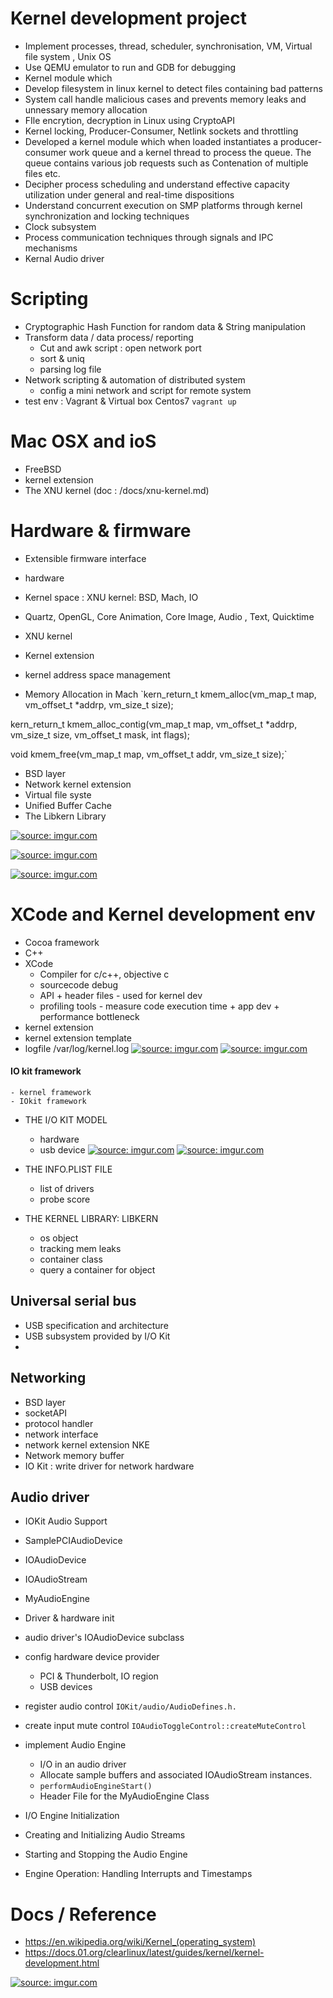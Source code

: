 # Kernel development project 
- Implement processes, thread, scheduler, synchronisation, VM, Virtual file system , Unix OS
- Use QEMU emulator to run and GDB for debugging 
- Kernel module which 
- Develop filesystem in linux kernel to detect files containing bad patterns 
- System call handle malicious cases and prevents memory leaks and unnessary memory allocation
- FIle encrytion, decryption in Linux using CryptoAPI
- Kernel locking, Producer-Consumer, Netlink sockets and throttling 
- Developed a kernel module which when loaded instantiates a producer-consumer work queue and a kernel thread to process the queue. The queue contains various job requests such as  Contenation of multiple files etc.
- Decipher process scheduling and understand effective capacity utilization under general and real-time dispositions
- Understand concurrent execution on SMP platforms through kernel synchronization and locking techniques
- Clock subsystem
- Process communication techniques through signals and IPC mechanisms
- Kernal Audio driver 

# Scripting 
+ Cryptographic Hash Function for random data & String manipulation 
+ Transform data / data process/ reporting
    + Cut and awk script : open network port 
    + sort & uniq
    + parsing log file 
+ Network scripting & automation of distributed system 
    + config a mini network and script for remote system 
+ test env : Vagrant & Virtual box Centos7 `vagrant up`
# Mac OSX and ioS 
+ FreeBSD 
+ kernel extension 
+ The XNU kernel (doc : /docs/xnu-kernel.md)

# Hardware & firmware 
+ Extensible firmware interface 
+ hardware

+ Kernel space : XNU kernel: BSD, Mach, IO 
+ Quartz, OpenGL, Core Animation, Core Image, Audio , Text, Quicktime
+ XNU kernel 
+ Kernel extension 
+ kernel address space management 
+ Memory Allocation in Mach 
`kern_return_t kmem_alloc(vm_map_t map, vm_offset_t *addrp, vm_size_t  size);

kern_return_t kmem_alloc_contig(vm_map_t map, vm_offset_t *addrp,
                                vm_size_t size, vm_offset_t mask, int flags);

void kmem_free(vm_map_t map, vm_offset_t addr, vm_size_t size);`

+ BSD layer 
+ Network kernel extension 
+ Virtual file syste 
+ Unified Buffer Cache
+ The Libkern Library 


<a href="https://imgur.com/8AA7FKO"><img src="https://i.imgur.com/8AA7FKO.png" title="source: imgur.com" /></a>

<a href="https://imgur.com/H7PCoiz"><img src="https://i.imgur.com/H7PCoiz.png" title="source: imgur.com" /></a>

<a href="https://imgur.com/8Qi4QXj"><img src="https://i.imgur.com/8Qi4QXj.png" title="source: imgur.com" /></a>

# XCode and Kernel development env
+ Cocoa framework 
+ C++ 
+ XCode 
    + Compiler for c/c++, objective c 
    + sourcecode debug
    + API + header files - used for kernel dev 
    + profiling tools - measure code execution time + app dev + performance bottleneck 
+ kernel extension 
+ kernel extension template 
+ logfile /var/log/kernel.log 
<a href="https://imgur.com/a35XdK1"><img src="https://i.imgur.com/a35XdK1.png" title="source: imgur.com" /></a>
<a href="https://imgur.com/E02Gnj7"><img src="https://i.imgur.com/E02Gnj7.png" title="source: imgur.com" /></a>

#### IO kit framework 
    - kernel framework
    - IOkit framework 
- THE I/O KIT MODEL 
    - hardware 
    - usb device 
<a href="https://imgur.com/enuOLoG"><img src="https://i.imgur.com/enuOLoG.png" title="source: imgur.com" /></a>
<a href="https://imgur.com/AaBLcGt"><img src="https://i.imgur.com/AaBLcGt.png" title="source: imgur.com" /></a>
- THE INFO.PLIST FILE
    - list of drivers 
    - probe score 
    
- THE KERNEL LIBRARY: LIBKERN
    - os object 
    - tracking mem leaks 
    - container class
    - query a container for object



## Universal serial bus 
- USB specification and architecture
- USB subsystem provided by I/O Kit
- 

## Networking 
- BSD layer 
- socketAPI 
- protocol handler 
- network interface 
- network kernel extension NKE 
- Network memory buffer 
- IO Kit : write driver for network hardware 


## Audio driver 
- IOKit Audio Support 
- SamplePCIAudioDevice
- IOAudioDevice
- IOAudioStream

- MyAudioEngine
- Driver & hardware init
- audio driver's IOAudioDevice subclass
- config hardware device provider 
    - PCI & Thunderbolt, IO region 
    - USB devices 

- register audio control `IOKit/audio/AudioDefines.h.`


- create input mute control `IOAudioToggleControl::createMuteControl`

- implement Audio Engine 
    -  I/O in an audio driver
    - Allocate sample buffers and associated IOAudioStream instances.
    - `performAudioEngineStart()`
    - Header File for the MyAudioEngine Class

- I/O Engine Initialization
- Creating and Initializing Audio Streams
- Starting and Stopping the Audio Engine

- Engine Operation: Handling Interrupts and Timestamps







# Docs / Reference 
+ https://en.wikipedia.org/wiki/Kernel_(operating_system)
+ https://docs.01.org/clearlinux/latest/guides/kernel/kernel-development.html 


<a href="https://imgur.com/gmWahEy"><img src="https://i.imgur.com/gmWahEy.jpg" title="source: imgur.com" /></a>


